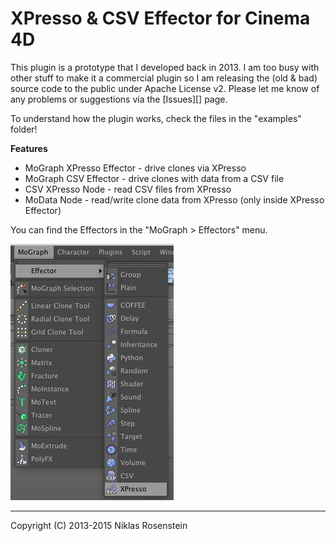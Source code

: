 # XPresso & CSV Effector for Cinema 4D

This plugin is a prototype that I developed back in 2013. I am too busy with
other stuff to make it a commercial plugin so I am releasing the (old & bad) source
code to the public under Apache License v2.
Please let me know of any problems or suggestions via the [Issues][] page.

To understand how the plugin works, check the files in the "examples" folder!

__Features__

- MoGraph XPresso Effector - drive clones via XPresso
- MoGraph CSV Effector - drive clones with data from a CSV file
- CSV XPresso Node - read CSV files from XPresso
- MoData Node - read/write clone data from XPresso (only inside XPresso Effector)

You can find the Effectors in the "MoGraph > Effectors" menu.

![Screenshot](screenshot.png) 

-----

Copyright (C) 2013-2015 Niklas Rosenstein

[Issueses]: https://github.com/nr-plugins/xpresso-effector/issues
